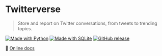 # Twitterverse
> Store and report on Twitter conversations, from tweets to trending topics.

[![Made with Python](https://img.shields.io/badge/Made%20with-Python-1f425f.svg)](https://www.python.org/)
[![Made with SQLite](https://img.shields.io/badge/Made%20with-SQLite-1f425f.svg)](https://www.sqlite.org/)
[![GitHub release](https://img.shields.io/github/tag/MichaelCurrin/twitterverse.svg)](https://GitHub.com/MichaelCurrin/twitterverse/tags/)

:open_file_folder: [Online docs](https://michaelcurrin.github.io/twitterverse)
